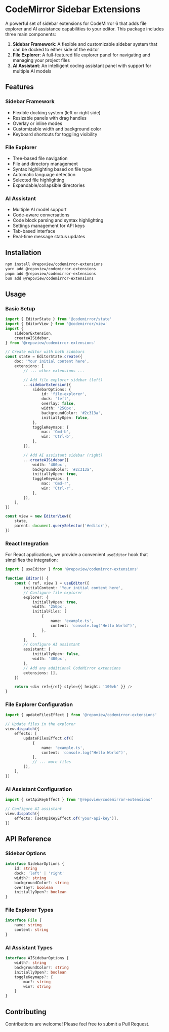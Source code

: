 # CodeMirror Sidebar Extensions

A powerful set of sidebar extensions for CodeMirror 6 that adds file explorer and AI assistance capabilities to your editor. This package includes three main components:

1. **Sidebar Framework**: A flexible and customizable sidebar system that can be docked to either side of the editor
2. **File Explorer**: A full-featured file explorer panel for navigating and managing your project files
3. **AI Assistant**: An intelligent coding assistant panel with support for multiple AI models

## Features

### Sidebar Framework

- Flexible docking system (left or right side)
- Resizable panels with drag handles
- Overlay or inline modes
- Customizable width and background color
- Keyboard shortcuts for toggling visibility

### File Explorer

- Tree-based file navigation
- File and directory management
- Syntax highlighting based on file type
- Automatic language detection
- Selected file highlighting
- Expandable/collapsible directories

### AI Assistant

- Multiple AI model support
- Code-aware conversations
- Code block parsing and syntax highlighting
- Settings management for API keys
- Tab-based interface
- Real-time message status updates

## Installation

```bash
npm install @repoview/codemirror-extensions
yarn add @repoview/codemirror-extensions
pnpm add @repoview/codemirror-extensions
bun add @repoview/codemirror-extensions
```

## Usage

### Basic Setup

```typescript
import { EditorState } from '@codemirror/state'
import { EditorView } from '@codemirror/view'
import {
    sidebarExtension,
    createAISidebar,
} from '@repoview/codemirror-extensions'

// Create editor with both sidebars
const state = EditorState.create({
    doc: 'Your initial content here',
    extensions: [
        // ... other extensions ...

        // Add file explorer sidebar (left)
        ...sidebarExtension({
            sidebarOptions: {
                id: 'file-explorer',
                dock: 'left',
                overlay: false,
                width: '250px',
                backgroundColor: '#2c313a',
                initiallyOpen: false,
            },
            toggleKeymaps: {
                mac: 'Cmd-b',
                win: 'Ctrl-b',
            },
        }),

        // Add AI assistant sidebar (right)
        ...createAISidebar({
            width: '400px',
            backgroundColor: '#2c313a',
            initiallyOpen: true,
            toggleKeymaps: {
                mac: 'Cmd-r',
                win: 'Ctrl-r',
            },
        }),
    ],
})

const view = new EditorView({
    state,
    parent: document.querySelector('#editor'),
})
```

### React Integration

For React applications, we provide a convenient `useEditor` hook that simplifies the integration:

```typescript
import { useEditor } from '@repoview/codemirror-extensions'

function Editor() {
    const { ref, view } = useEditor({
        initialContent: 'Your initial content here',
        // Configure file explorer
        explorer: {
            initiallyOpen: true,
            width: '250px',
            initialFiles: [
                {
                    name: 'example.ts',
                    content: 'console.log("Hello World")',
                },
            ],
        },
        // Configure AI assistant
        assistant: {
            initiallyOpen: false,
            width: '400px',
        },
        // Add any additional CodeMirror extensions
        extensions: [],
    })

    return <div ref={ref} style={{ height: '100vh' }} />
}
```

### File Explorer Configuration

```typescript
import { updateFilesEffect } from '@repoview/codemirror-extensions'

// Update files in the explorer
view.dispatch({
    effects: [
        updateFilesEffect.of([
            {
                name: 'example.ts',
                content: 'console.log("Hello World")',
            },
            // ... more files
        ]),
    ],
})
```

### AI Assistant Configuration

```typescript
import { setApiKeyEffect } from '@repoview/codemirror-extensions'

// Configure AI assistant
view.dispatch({
    effects: [setApiKeyEffect.of('your-api-key')],
})
```

## API Reference

### Sidebar Options

```typescript
interface SidebarOptions {
    id: string
    dock: 'left' | 'right'
    width?: string
    backgroundColor?: string
    overlay?: boolean
    initiallyOpen?: boolean
}
```

### File Explorer Types

```typescript
interface File {
    name: string
    content: string
}
```

### AI Assistant Types

```typescript
interface AISidebarOptions {
    width?: string
    backgroundColor?: string
    initiallyOpen?: boolean
    toggleKeymaps?: {
        mac?: string
        win?: string
    }
}
```

## Contributing

Contributions are welcome! Please feel free to submit a Pull Request.
